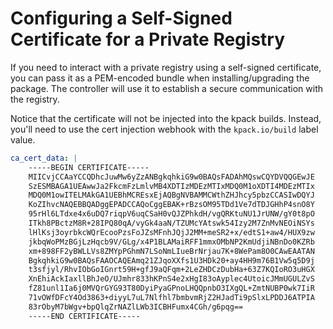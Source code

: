 # Configuring a Self-Signed Certificate for a Private Registry

If you need to interact with a private registry using a self-signed certificate, you can pass it as a PEM-encoded bundle when installing/upgrading the package. The controller will use it to establish a secure communication with the registry.

Notice that the certificate will not be injected into the kpack builds. Instead, you'll need to use the cert injection webhook with the `kpack.io/build` label value.

```yaml
ca_cert_data: |
    -----BEGIN CERTIFICATE-----
    MIICvjCCAaYCCQDhcJuwMw6yZzANBgkqhkiG9w0BAQsFADAhMQswCQYDVQQGEwJE
    SzESMBAGA1UEAwwJa2FkcmFzLmlvMB4XDTIzMDEzMTIxMDQ0M1oXDTI4MDEzMTIx
    MDQ0M1owITELMAkGA1UEBhMCREsxEjAQBgNVBAMMCWthZHJhcy5pbzCCASIwDQYJ
    KoZIhvcNAQEBBQADggEPADCCAQoCggEBAK+rBzsOM95TDd1Ve7dTDJGHhP4snO8Y
    95rHl6LTdxe4x6uDQ7riqpV6uqCSaH0vQJZPhkdH/vgQRKtuNU1JrUNW/gY0t8pO
    ITkh8PBctzM8R+28IPQ80qA/vyGk4aaN/TZUMcYAtswk54Izy2M7ZnMvNEOiNSYs
    lHlKsj3oyrbkcWQrEcooPzsFoJZsMFnhJQjJ2MM+meSR2+x/edtS1+aw4/HUX9zw
    jkbqWoPMzBGjLzHqcb9V/GLg/x4P1BLAMaiRFF1mmxOMbNP2KmUdjiNBnDo0KZRb
    xm+898FF2yBWLLVs8ZMYpPGhmN7LSoNmLIueBrNrjau7K+8WePam8O0CAwEAATAN
    BgkqhkiG9w0BAQsFAAOCAQEAmq21ZJqoXXfs1U3HDk20+ay4HH9m76B1Vw5q5D9j
    t3sfjyl/RhvIObGoIGnrt59H+gfJ9aQFqm+2LeZHDCzDubHa+63Z7KQIoRO3uHGX
    XnEhiAckIaxllBhJeO/UJmhr833hKPnS4e2xHgI83oAyplec4UtoicJMmUGULZvS
    fZ81unl1Ia6j0MVQrGYG93T80DyiPyaGPnoLHQQpnbO3IXgQL+ZmtNUBP0wk7IiR
    71vOWfDFcY4Od3863+diyyL7uL7Nlfhl7bmbvmRjZ2HJadTi9pSlxLPDDJ6ATPIA
    83rObyM7bWgv+bpQlqZrNAZlLWb3ICBHFumx4CGh/g6pqg==
    -----END CERTIFICATE-----
```
